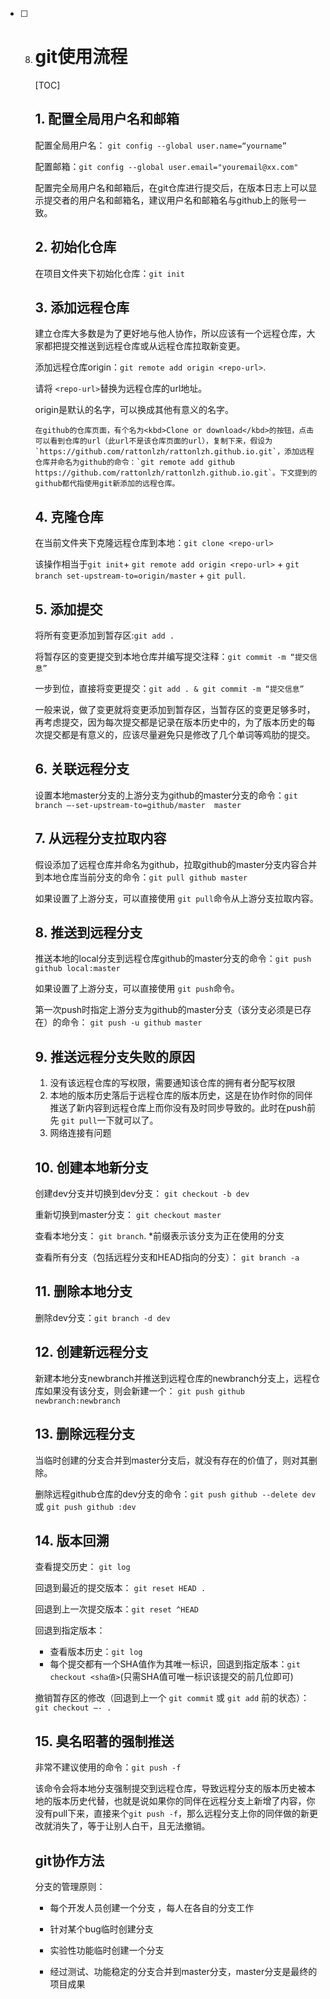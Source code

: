 - [ ] 8. # git使用流程

        [TOC]

        

        

        ## 1. 配置全局用户名和邮箱

        配置全局用户名：	`git config --global user.name=“yourname”`

        配置邮箱：`git config --global user.email="youremail@xx.com"`

        配置完全局用户名和邮箱后，在git仓库进行提交后，在版本日志上可以显示提交者的用户名和邮箱名，建议用户名和邮箱名与github上的账号一致。

        ## 2. 初始化仓库

        在项目文件夹下初始化仓库：`git init`

        ## 3. 添加远程仓库

        建立仓库大多数是为了更好地与他人协作，所以应该有一个远程仓库，大家都把提交推送到远程仓库或从远程仓库拉取新变更。

        添加远程仓库origin：`git remote add origin <repo-url>`.

        请将 `<repo-url>`替换为远程仓库的url地址。

        origin是默认的名字，可以换成其他有意义的名字。

         在github的仓库页面，有个名为<kbd>Clone or download</kbd>的按钮，点击可以看到仓库的url（此url不是该仓库页面的url），复制下来，假设为 `https://github.com/rattonlzh/rattonlzh.github.io.git`，添加远程仓库并命名为github的命令：`git remote add github https://github.com/rattonlzh/rattonlzh.github.io.git`。下文提到的github都代指使用git新添加的远程仓库。

        ## 4. 克隆仓库

        在当前文件夹下克隆远程仓库到本地：`git clone <repo-url>`

        该操作相当于`git init`+  `git remote add origin <repo-url>` + `git branch set-upstream-to=origin/master` + `git pull`. 

        

        

        ## 5. 添加提交

        将所有变更添加到暂存区:`git add .`

        将暂存区的变更提交到本地仓库并编写提交注释：`git commit -m “提交信息”`

        一步到位，直接将变更提交：`git add . & git commit -m “提交信息”`

        一般来说，做了变更就将变更添加到暂存区，当暂存区的变更足够多时，再考虑提交，因为每次提交都是记录在版本历史中的，为了版本历史的每次提交都是有意义的，应该尽量避免只是修改了几个单词等鸡肋的提交。

        ## 6. 关联远程分支

        设置本地master分支的上游分支为github的master分支的命令：`git branch –-set-upstream-to=github/master  master `

        ## 7. 从远程分支拉取内容

        假设添加了远程仓库并命名为github，拉取github的master分支内容合并到本地仓库当前分支的命令：`git pull github master`

        如果设置了上游分支，可以直接使用 `git pull`命令从上游分支拉取内容。

        

        ## 8. 推送到远程分支

        推送本地的local分支到远程仓库github的master分支的命令：`git push github local:master`

        如果设置了上游分支，可以直接使用 `git push`命令。

        第一次push时指定上游分支为github的master分支（该分支必须是已存在）的命令： `git push -u github master`

        ## 9. 推送远程分支失败的原因

        1. 没有该远程仓库的写权限，需要通知该仓库的拥有者分配写权限
        2. 本地的版本历史落后于远程仓库的版本历史，这是在协作时你的同伴推送了新内容到远程仓库上而你没有及时同步导致的。此时在push前先 `git pull`一下就可以了。
        3. 网络连接有问题

        ## 10. 创建本地新分支

        创建dev分支并切换到dev分支： `git checkout -b dev`

        重新切换到master分支： `git checkout master`

        查看本地分支： `git branch`. *前缀表示该分支为正在使用的分支

        查看所有分支（包括远程分支和HEAD指向的分支）： `git branch -a`

        ## 11. 删除本地分支

        删除dev分支：`git branch -d dev`

        ## 12. 创建新远程分支

        新建本地分支newbranch并推送到远程仓库的newbranch分支上，远程仓库如果没有该分支，则会新建一个： `git push github newbranch:newbranch` 

        ## 13. 删除远程分支

        当临时创建的分支合并到master分支后，就没有存在的价值了，则对其删除。

        删除远程github仓库的dev分支的命令：`git push github --delete dev`或 `git push github :dev`

        ## 14. 版本回溯

        查看提交历史： `git log`

        回退到最近的提交版本： `git reset HEAD .`

        回退到上一次提交版本：`git reset ^HEAD`

        回退到指定版本：

        - 查看版本历史：`git log`
        - 每个提交都有一个SHA值作为其唯一标识，回退到指定版本：`git checkout <sha值>`(只需SHA值可唯一标识该提交的前几位即可)

        撤销暂存区的修改（回退到上一个 `git commit` 或 `git add` 前的状态）：`git checkout –- .`

        ## 15. 臭名昭著的强制推送

        非常不建议使用的命令：`git push -f`

        该命令会将本地分支强制提交到远程仓库，导致远程分支的版本历史被本地的版本历史代替，也就是说如果你的同伴在远程分支上新增了内容，你没有pull下来，直接来个`git push -f`，那么远程分支上你的同伴做的新更改就消失了，等于让别人白干，且无法撤销。

        ## git协作方法

        分支的管理原则：

        - 每个开发人员创建一个分支 ，每人在各自的分支工作

        - 针对某个bug临时创建分支

        - 实验性功能临时创建一个分支

        - 经过测试、功能稳定的分支合并到master分支，master分支是最终的项目成果

            

            
